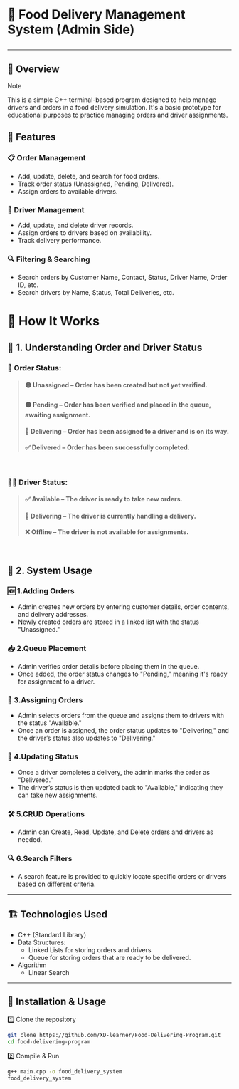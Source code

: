 # 🍔 Food Delivery Management System (Admin Side)<hr>
## 📌 Overview
> [!NOTE]
> This is a simple C++ terminal-based program designed to help manage drivers and orders in a food delivery simulation. It's a basic prototype for educational purposes to practice managing orders and driver assignments.


## 🎯 Features

### 📋 Order Management

- Add, update, delete, and search for food orders.
- Track order status (Unassigned, Pending, Delivered).
- Assign orders to available drivers.


### 🚗 Driver Management

- Add, update, and delete driver records.
- Assign orders to drivers based on availability.
- Track delivery performance.

### 🔍 Filtering & Searching

- Search orders by Customer Name, Contact, Status, Driver Name, Order ID, etc.
- Search drivers by Name, Status, Total Deliveries, etc.


# 🚀 How It Works
## 📌 1. Understanding Order and Driver Status
### 🛒 Order Status:
> #### 🟡 Unassigned – Order has been created but not yet verified.
> #### 🟠 Pending – Order has been verified and placed in the queue, awaiting assignment.
> #### 🚚 Delivering – Order has been assigned to a driver and is on its way.
> #### ✅ Delivered – Order has been successfully completed.
<br>

### 🧑‍✈ Driver Status:
> #### ✅ Available – The driver is ready to take new orders.
> #### 🚛 Delivering – The driver is currently handling a delivery.
> #### ❌ Offline – The driver is not available for assignments.
<br>

## 📖 2. System Usage
### 🆕 1.Adding Orders
- Admin creates new orders by entering customer details, order contents, and delivery addresses.
- Newly created orders are stored in a linked list with the status "Unassigned."
### 📥 2.Queue Placement
- Admin verifies order details before placing them in the queue.
- Once added, the order status changes to "Pending," meaning it's ready for assignment to a driver.
### 📌 3.Assigning Orders
- Admin selects orders from the queue and assigns them to drivers with the status "Available."
- Once an order is assigned, the order status updates to "Delivering," and the driver’s status also updates to "Delivering."
### 🔄 4.Updating Status
- Once a driver completes a delivery, the admin marks the order as "Delivered."
- The driver’s status is then updated back to "Available," indicating they can take new assignments.
### 🛠️ 5.CRUD Operations
- Admin can Create, Read, Update, and Delete orders and drivers as needed.
### 🔍 6.Search Filters
- A search feature is provided to quickly locate specific orders or drivers based on different criteria.
---
## 🏗 Technologies Used

- C++ (Standard Library)
- Data Structures:
  - Linked Lists for storing orders and drivers
  - Queue for storing orders that are ready to be delivered.
- Algorithm
  - Linear Search

---
## 🚀 Installation & Usage
1️⃣ Clone the repository

```bash
git clone https://github.com/XD-learner/Food-Delivering-Program.git
cd food-delivering-program

```
2️⃣ Compile & Run
```bash
g++ main.cpp -o food_delivery_system
food_delivery_system

```



